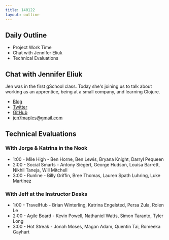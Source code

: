 ```yaml
---
title: 140122
layout: outline
---
```


## Daily Outline

* Project Work Time
* Chat with Jennifer Eliuk
* Technical Evaluations

## Chat with Jennifer Eliuk

Jen was in the first gSchool class. Today she's joining us to talk about working as an apprentice, being at a small company, and learning Clojure.

* [Blog](http://jennifereliuk.com/)
* [Twitter](https://twitter.com/7maples)
* [GitHub](https://github.com/7maples)
* jen7maples@gmail.com

## Technical Evaluations

### With Jorge & Katrina in the Nook

* 1:00 - Mile High - Ben Horne, Ben Lewis, Bryana Knight, Darryl Pequeen
* 2:00 - Social Smarts - Antony Siegert, George Hudson, Louisa Barrett, Nikhil Taneja, Will Mitchell
* 3:00 - Runline - Billy Griffin, Bree Thomas, Lauren Spath Luhring, Luke Martinez

### With Jeff at the Instructor Desks

* 1:00 - TravelHub - Brian Winterling, Katrina Engelsted, Persa Zula, Rolen Le
* 2:00 - Agile Board - Kevin Powell, Nathaniel Watts, Simon Taranto, Tyler Long
* 3:00 - Hot Streak - Jonah Moses, Magan Adam, Quentin Tai, Romeeka Gayhart